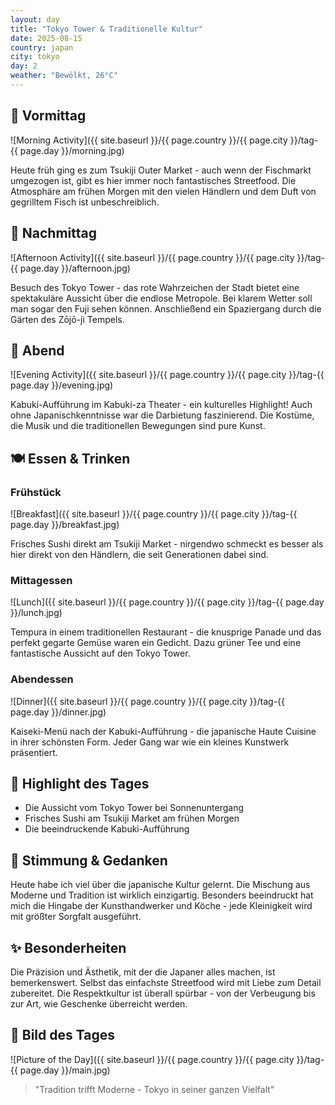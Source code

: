 ```yaml
---
layout: day
title: "Tokyo Tower & Traditionelle Kultur"
date: 2025-08-15
country: japan
city: tokyo
day: 2
weather: "Bewölkt, 26°C"
---
```


## 🌅 Vormittag

![Morning Activity]({{ site.baseurl }}/{{ page.country }}/{{ page.city }}/tag-{{ page.day }}/morning.jpg)

Heute früh ging es zum Tsukiji Outer Market - auch wenn der Fischmarkt umgezogen ist, gibt es hier immer noch fantastisches Streetfood. Die Atmosphäre am frühen Morgen mit den vielen Händlern und dem Duft von gegrilltem Fisch ist unbeschreiblich.

## 🌆 Nachmittag

![Afternoon Activity]({{ site.baseurl }}/{{ page.country }}/{{ page.city }}/tag-{{ page.day }}/afternoon.jpg)

Besuch des Tokyo Tower - das rote Wahrzeichen der Stadt bietet eine spektakuläre Aussicht über die endlose Metropole. Bei klarem Wetter soll man sogar den Fuji sehen können. Anschließend ein Spaziergang durch die Gärten des Zōjō-ji Tempels.

## 🌙 Abend

![Evening Activity]({{ site.baseurl }}/{{ page.country }}/{{ page.city }}/tag-{{ page.day }}/evening.jpg)

Kabuki-Aufführung im Kabuki-za Theater - ein kulturelles Highlight! Auch ohne Japanischkenntnisse war die Darbietung faszinierend. Die Kostüme, die Musik und die traditionellen Bewegungen sind pure Kunst.

## 🍽️ Essen & Trinken

### Frühstück

![Breakfast]({{ site.baseurl }}/{{ page.country }}/{{ page.city }}/tag-{{ page.day }}/breakfast.jpg)

Frisches Sushi direkt am Tsukiji Market - nirgendwo schmeckt es besser als hier direkt von den Händlern, die seit Generationen dabei sind.

### Mittagessen

![Lunch]({{ site.baseurl }}/{{ page.country }}/{{ page.city }}/tag-{{ page.day }}/lunch.jpg)

Tempura in einem traditionellen Restaurant - die knusprige Panade und das perfekt gegarte Gemüse waren ein Gedicht. Dazu grüner Tee und eine fantastische Aussicht auf den Tokyo Tower.

### Abendessen

![Dinner]({{ site.baseurl }}/{{ page.country }}/{{ page.city }}/tag-{{ page.day }}/dinner.jpg)

Kaiseki-Menü nach der Kabuki-Aufführung - die japanische Haute Cuisine in ihrer schönsten Form. Jeder Gang war wie ein kleines Kunstwerk präsentiert.

## 🎯 Highlight des Tages

- Die Aussicht vom Tokyo Tower bei Sonnenuntergang
- Frisches Sushi am Tsukiji Market am frühen Morgen
- Die beeindruckende Kabuki-Aufführung

## 💭 Stimmung & Gedanken

Heute habe ich viel über die japanische Kultur gelernt. Die Mischung aus Moderne und Tradition ist wirklich einzigartig. Besonders beeindruckt hat mich die Hingabe der Kunsthandwerker und Köche - jede Kleinigkeit wird mit größter Sorgfalt ausgeführt.

## ✨ Besonderheiten

Die Präzision und Ästhetik, mit der die Japaner alles machen, ist bemerkenswert. Selbst das einfachste Streetfood wird mit Liebe zum Detail zubereitet. Die Respektkultur ist überall spürbar - von der Verbeugung bis zur Art, wie Geschenke überreicht werden.

## 📸 Bild des Tages

![Picture of the Day]({{ site.baseurl }}/{{ page.country }}/{{ page.city }}/tag-{{ page.day }}/main.jpg)

> "Tradition trifft Moderne - Tokyo in seiner ganzen Vielfalt"